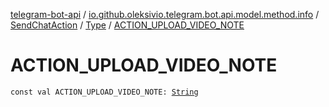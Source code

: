 [telegram-bot-api](../../../index.md) / [io.github.oleksivio.telegram.bot.api.model.method.info](../../index.md) / [SendChatAction](../index.md) / [Type](index.md) / [ACTION_UPLOAD_VIDEO_NOTE](./-a-c-t-i-o-n_-u-p-l-o-a-d_-v-i-d-e-o_-n-o-t-e.md)

# ACTION_UPLOAD_VIDEO_NOTE

`const val ACTION_UPLOAD_VIDEO_NOTE: `[`String`](https://kotlinlang.org/api/latest/jvm/stdlib/kotlin/-string/index.html)